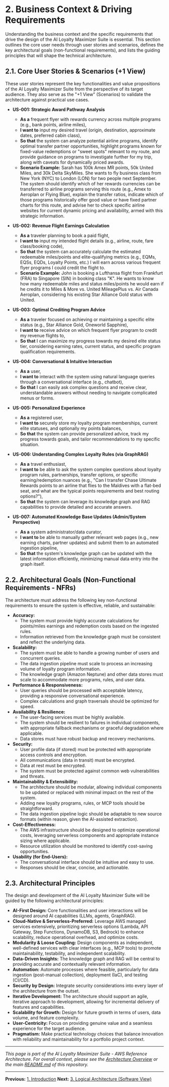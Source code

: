 # 2. Business Context & Driving Requirements

Understanding the business context and the specific requirements that drive the design of the AI Loyalty Maximizer Suite is essential. This section outlines the core user needs through user stories and scenarios, defines the key architectural goals (non-functional requirements), and lists the guiding principles that will shape the technical architecture.

## 2.1. Core User Stories & Scenarios (+1 View)

These user stories represent the key functionalities and value propositions of the AI Loyalty Maximizer Suite from the perspective of its target audience. They also serve as the "+1 View" (Scenarios) to validate the architecture against practical use cases.

* **US-001: Strategic Award Pathway Analysis**
  * **As a** frequent flyer with rewards currency across multiple programs (e.g., bank points, airline miles),
  * **I want to** input my desired travel (origin, destination, approximate dates, preferred cabin class),
  * **So that** the system can analyze potential airline programs, identify optimal transfer partner opportunities, highlight programs known for fixed-value redemptions or "sweet spots" relevant to my route, and provide guidance on programs to investigate further for my trip, along with caveats for dynamically priced awards.
  * **Scenario Example:** Sarah has 100k Amex MR points, 50k United Miles, and 30k Delta SkyMiles. She wants to fly business class from New York (NYC) to London (LON) for two people next September. The system should identify which of her rewards currencies can be transferred to airline programs serving this route (e.g., Amex to Aeroplan or Flying Blue), explain the transfer ratios, indicate which of those programs historically offer good value or have fixed partner charts for this route, and advise her to check specific airline websites for current dynamic pricing and availability, armed with this strategic information.

* **US-002: Revenue Flight Earnings Calculation**
    * **As a** traveler planning to book a paid flight,
    * **I want to** input my intended flight details (e.g., airline, route, fare class/booking code),
    * **So that** the system can accurately calculate the estimated redeemable miles/points and elite-qualifying metrics (e.g., EQMs, EQSs, EQDs, Loyalty Points, etc.) I will earn across various frequent flyer programs I could credit the flight to.
    * **Scenario Example:** John is booking a Lufthansa flight from Frankfurt (FRA) to Singapore (SIN) in booking class "K". He wants to know how many redeemable miles and status miles/points he would earn if he credits it to Miles & More vs. United MileagePlus vs. Air Canada Aeroplan, considering his existing Star Alliance Gold status with United.

* **US-003: Optimal Crediting Program Advice**
    * **As a** traveler focused on achieving or maintaining a specific elite status (e.g., Star Alliance Gold, Oneworld Sapphire),
    * **I want to** receive advice on which frequent flyer program to credit my revenue flights to,
    * **So that** I can maximize my progress towards my desired elite status tier, considering earning rates, current status, and specific program qualification requirements.

* **US-004: Conversational & Intuitive Interaction**
    * **As a** user,
    * **I want to** interact with the system using natural language queries through a conversational interface (e.g., chatbot),
    * **So that** I can easily ask complex questions and receive clear, understandable answers without needing to navigate complicated menus or forms.

* **US-005: Personalized Experience**
    * **As a** registered user,
    * **I want to** securely store my loyalty program memberships, current elite statuses, and optionally my points balances,
    * **So that** the system can provide personalized advice, track my progress towards goals, and tailor recommendations to my specific situation.

* **US-006: Understanding Complex Loyalty Rules (via GraphRAG)**
    * **As a** travel enthusiast,
    * **I want to** be able to ask the system complex questions about loyalty program rules, partnerships, transfer options, or specific earning/redemption nuances (e.g., "Can I transfer Chase Ultimate Rewards points to an airline that flies to the Maldives with a flat-bed seat, and what are the typical points requirements and best routing options?"),
    * **So that** the system can leverage its knowledge graph and RAG capabilities to provide detailed and accurate answers.

* **US-007: Automated Knowledge Base Updates (Admin/System Perspective)**
    * **As a** system administrator/data curator,
    * **I want to** be able to manually gather relevant web pages (e.g., new earning charts, partner updates) and submit them to an automated ingestion pipeline,
    * **So that** the system's knowledge graph can be updated with the latest information efficiently, minimizing manual data entry into the graph itself.

## 2.2. Architectural Goals (Non-Functional Requirements - NFRs)

The architecture must address the following key non-functional requirements to ensure the system is effective, reliable, and sustainable:

* **Accuracy:**
    * The system must provide highly accurate calculations for points/miles earnings and redemption costs based on the ingested rules.
    * Information retrieved from the knowledge graph must be consistent and reflect the underlying data.
* **Scalability:**
    * The system must be able to handle a growing number of users and concurrent queries.
    * The data ingestion pipeline must scale to process an increasing volume of loyalty program information.
    * The knowledge graph (Amazon Neptune) and other data stores must scale to accommodate more programs, rules, and user data.
* **Performance & Responsiveness:**
    * User queries should be processed with acceptable latency, providing a responsive conversational experience.
    * Complex calculations and graph traversals should be optimized for speed.
* **Availability & Resilience:**
    * The user-facing services must be highly available.
    * The system should be resilient to failures in individual components, with appropriate fallback mechanisms or graceful degradation where applicable.
    * Data stores must have robust backup and recovery mechanisms.
* **Security:**
    * User profile data (if stored) must be protected with appropriate access controls and encryption.
    * All communications (data in transit) must be encrypted.
    * Data at rest must be encrypted.
    * The system must be protected against common web vulnerabilities and threats.
* **Maintainability & Extensibility:**
    * The architecture should be modular, allowing individual components to be updated or replaced with minimal impact on the rest of the system.
    * Adding new loyalty programs, rules, or MCP tools should be straightforward.
    * The data ingestion pipeline logic should be adaptable to new source formats (within reason, given the AI-assisted extraction).
* **Cost-Effectiveness:**
    * The AWS infrastructure should be designed to optimize operational costs, leveraging serverless components and appropriate instance sizing where applicable.
    * Resource utilization should be monitored to identify cost-saving opportunities.
* **Usability (for End-Users):**
    * The conversational interface should be intuitive and easy to use.
    * Responses should be clear, concise, and actionable.

## 2.3. Architectural Principles

The design and development of the AI Loyalty Maximizer Suite will be guided by the following architectural principles:

* **AI-First Design:** Core functionalities and user interactions will be designed around AI capabilities (LLMs, agents, GraphRAG).
* **Cloud-Native & Serverless-Preferred:** Leverage AWS managed services extensively, prioritizing serverless options (Lambda, API Gateway, Step Functions, DynamoDB, S3, Bedrock) to enhance scalability, reduce operational overhead, and optimize costs.
* **Modularity & Loose Coupling:** Design components as independent, well-defined services with clear interfaces (e.g., MCP tools) to promote maintainability, testability, and independent scalability.
* **Data-Driven Insights:** The knowledge graph and RAG will be central to providing accurate and contextually relevant information.
* **Automation:** Automate processes where feasible, particularly for data ingestion (post-manual collection), deployment (IaC), and testing (CI/CD).
* **Security by Design:** Integrate security considerations into every layer of the architecture from the outset.
* **Iterative Development:** The architecture should support an agile, iterative approach to development, allowing for incremental delivery of features and capabilities.
* **Scalability for Growth:** Design for future growth in terms of users, data volume, and feature complexity.
* **User-Centricity:** Focus on providing genuine value and a seamless experience for the target audience.
* **Pragmatism:** Make practical technology choices that balance innovation with reliability and maintainability for a portfolio project context.

---
*This page is part of the AI Loyalty Maximizer Suite - AWS Reference Architecture. For overall context, please see the [Architecture Overview](./00_ARCHITECTURE_OVERVIEW.md) or the main [README.md](../../README.md) of this repository.*

---
**Previous:** [1. Introduction](./01_INTRODUCTION.md)
**Next:** [3. Logical Architecture (Software View)](./03_LOGICAL_ARCHITECTURE.md)